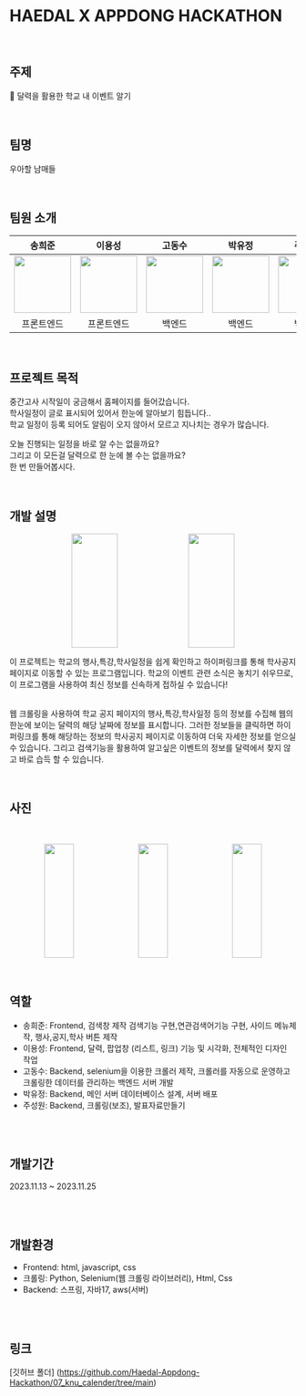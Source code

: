 # HAEDAL X APPDONG HACKATHON
<br>

## 주제

📆 달력을 활용한 학교 내 이벤트 알기

<br>

## 팀명
우아할 남매들

<br>


## 팀원 소개

| 송희준 | 이용성 | 고동수 | 박유정 | 주성원 | 
|:----:|:----:|:----:|:----:|:----:|
|[<img src="https://github.com/thdgmlwns1.png" width="100px">](https://github.com/thdgmlwns1) | [<img src="https://github.com/dragoncastle0428.png" width="100px">](https://github.com/dragoncastle0428) |[<img src="https://github.com/kdongsu5509.png" width="100px">](https://github.com/kdongsu5509)  | [<img src="https://github.com/izoq78.png" width="100px">](https://github.com/izoq78) | [<img src="https://github.com/castleo7.png" width="100px">](https://github.com/castleo7)|
| 프론트엔드 | 프론트엔드 | 백엔드 | 백엔드 | 백엔드 |

<br>


## 프로젝트 목적
중간고사 시작일이 궁금해서 홈페이지를 들어갔습니다.
<br>
학사일정이 글로 표시되어 있어서 한눈에 알아보기 힘듭니다..
<br>
학교 일정이 등록 되어도 알림이 오지 않아서 모르고 지나치는 경우가 많습니다.
<br>


오늘 진행되는 일정을 바로 알 수는 없을까요?
<br>
그리고 이 모든걸 달력으로 한 눈에 볼 수는 없을까요?
<br>
한 번 만들어봅시다.
<br>

<br>


## 개발 설명

<p align="center">  <img src="https://github.com/Haedal-Appdong-Hackathon/07_knu_calender/assets/127970981/b0576582-7c3a-472d-a16c-da8d92bdf3f6" align="center" width="40%" height="200">  <img src="https://github.com/Haedal-Appdong-Hackathon/07_knu_calender/assets/127970981/02942e67-9be8-489f-8ee0-6b2a79bbc15e" align="center" width="40%" height="200">   </p>
이 프로젝트는 학교의 행사,특강,학사일정을 쉽게 확인하고 하이퍼링크를 통해 학사공지페이지로 이동할 수 있는 프로그램입니다. 
학교의 이벤트 관련 소식은 놓치기 쉬우므로, 이 프로그램을 사용하여 최신 정보를 신속하게 접하실 수 있습니다!
<br>

<br>



웹 크롤링을 사용하여 학교 공지 페이지의 행사,특강,학사일정 등의 정보를 수집해 웹의 한눈에 보이는 달력의 해당 날짜에 정보를 표시합니다.
그러한 정보들을 클릭하면 하이퍼링크를 통해 해당하는 정보의 학사공지 페이지로 이동하여 더욱 자세한 정보를 얻으실 수 있습니다.
그리고 검색기능을 활용하여 알고싶은 이벤트의 정보를 달력에서 찾지 않고 바로 습득 할 수 있습니다.


<br>



## 사진
<br>
<p align="center">  <img src="https://github.com/Haedal-Appdong-Hackathon/07_knu_calender/assets/127970981/bfa24854-39d7-4c21-bc67-c5cd430333fc" align="center" width="32%" height="200">  <img src="https://github.com/Haedal-Appdong-Hackathon/07_knu_calender/assets/127970981/81f29758-d288-421e-8e2f-159f24374613" align="center" width="32%" height="200">  <img src="https://github.com/Haedal-Appdong-Hackathon/07_knu_calender/assets/127970981/221129ad-c131-4520-af23-542ad4c09a2c" align="center" width="32%" height="200">  </p>



<br>

## 역할
- 송희준: Frontend, 검색창 제작 검색기능 구현,연관검색어기능 구현, 사이드 메뉴제작, 행사,공지,학사 버튼 제작
- 이용성: Frontend, 달력, 팝업창 (리스트, 링크) 기능 및 시각화, 전체적인 디자인 작업
- 고동수: Backend, selenium을 이용한 크롤러 제작, 크롤러를 자동으로 운영하고 크롤링한 데이터를 관리하는 백엔드 서버 개발
- 박유정: Backend, 메인 서버 데이터베이스 설계, 서버 배포
- 주성원: Backend, 크롤링(보조), 발표자료만들기

<br>
<br>

## 개발기간
2023.11.13 ~ 2023.11.25
  
<br>
<br>

## 개발환경
- Frontend: html, javascript, css
- 크롤링: Python, Selenium(웹 크롤링 라이브러리), Html, Css
- Backend: 스프링, 자바17, aws(서버)

  
<br>
<br>

## 링크
[깃허브 폴더] (https://github.com/Haedal-Appdong-Hackathon/07_knu_calender/tree/main)
